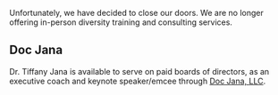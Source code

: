 Unfortunately, we have decided to close our doors. We are no longer offering in-person diversity training and consulting services. 


## Doc Jana

Dr. Tiffany Jana is available to serve on paid boards of directors, as an executive coach and keynote speaker/emcee through [Doc Jana, LLC](https://www.tiffanyjana.com). 